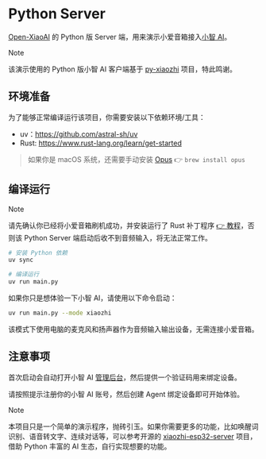 # Python Server

[Open-XiaoAI](https://github.com/idootop/open-xiaoai) 的 Python 版 Server 端，用来演示小爱音箱接入[小智 AI](https://github.com/78/xiaozhi-esp32)。

> [!NOTE]
> 该演示使用的 Python 版小智 AI 客户端基于 [py-xiaozhi](https://github.com/Huang-junsen/py-xiaozhi) 项目，特此鸣谢。

## 环境准备

为了能够正常编译运行该项目，你需要安装以下依赖环境/工具：

- uv：https://github.com/astral-sh/uv
- Rust: https://www.rust-lang.org/learn/get-started

> 如果你是 macOS 系统，还需要手动安装 [Opus](https://opus-codec.org/) 👉 `brew install opus`

## 编译运行

> [!NOTE]
> 请先确认你已经将小爱音箱刷机成功，并安装运行了 Rust 补丁程序 [👉 教程](../client-rust/README.md)，否则该 Python Server 端启动后收不到音频输入，将无法正常工作。

```bash
# 安装 Python 依赖
uv sync

# 编译运行
uv run main.py
```

如果你只是想体验一下小智 AI，请使用以下命令启动：

```bash
uv run main.py --mode xiaozhi
```

该模式下使用电脑的麦克风和扬声器作为音频输入输出设备，无需连接小爱音箱。

## 注意事项

首次启动会自动打开小智 AI [管理后台](https://xiaozhi.me/)，然后提供一个验证码用来绑定设备。

请按照提示注册你的小智 AI 账号，然后创建 Agent 绑定设备即可开始体验。

> [!NOTE]
> 本项目只是一个简单的演示程序，抛砖引玉。如果你需要更多的功能，比如唤醒词识别、语音转文字、连续对话等，可以参考开源的 [xiaozhi-esp32-server](https://github.com/xinnan-tech/xiaozhi-esp32-server)  项目，借助 Python 丰富的 AI 生态，自行实现想要的功能。
